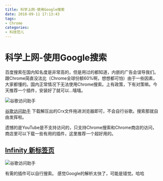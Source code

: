 ```yaml
---
title: 科学上网-使用Google搜索
date: 2018-09-11 17:13:43
tags:
- Chrome
categories: 
- 科技范儿
---
```

# 科学上网-使用Google搜索
百度搜索在国内知名度是非常高的，但是用过的都知道，内嵌的广告会误导我们。跟Chrome简直没法比（Chrome全球份额60%啊，想想都可怕）由于一些因素，大家都懂的。国内正常情况下无法使用Chrome搜索。上有政策，下有对策嘛。今天推荐一个插件，安装好了就可以...嘻嘻。

<img src="https://res.cloudinary.com/dnmtpbj1g/image/upload/v1536654106/chromzhus.jpg" title="谷歌访问助手"/>

[谷歌访问助手](http://www.ggfwzs.com/ "点击下载插件") 
下载解压出的Crx文件拖进浏览器即可，不会自行谷歌。搜索那就自由发挥啦。

遗憾的是YouTube是不支持访问的，只支持Chrome搜索和Chrome商店的访问，商店里可以下载一些有用的插件，这里推荐一个超好用的。

## [Infinity 新标签页](https://chrome.google.com/webstore/detail/infinity-new-tabproductiv/dbfmnekepjoapopniengjbcpnbljalfg "点击下载插件")
<img src="https://res.cloudinary.com/dnmtpbj1g/image/upload/v1536656040/unnamed.jpg" title="谷歌访问助手"/>

有需的插件可以自行搜索。
感觉Google的解析太快了，可能是错觉。哈哈